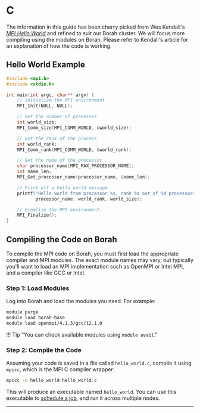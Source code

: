 # C

The information in this guide has been cherry picked from Wes Kendall's *[MPI Hello World](https://mpitutorial.com/tutorials/mpi-hello-world/)* and refined to suit our Borah cluster. We will focus more compiling using the modules on Borah. Please refer to Kendall's article for an explanation of how the code is working.
## Hello World Example
```C
#include <mpi.h>
#include <stdio.h>

int main(int argc, char** argv) {
    // Initialize the MPI environment
    MPI_Init(NULL, NULL);

    // Get the number of processes
    int world_size;
    MPI_Comm_size(MPI_COMM_WORLD, &world_size);

    // Get the rank of the process
    int world_rank;
    MPI_Comm_rank(MPI_COMM_WORLD, &world_rank);

    // Get the name of the processor
    char processor_name[MPI_MAX_PROCESSOR_NAME];
    int name_len;
    MPI_Get_processor_name(processor_name, &name_len);

    // Print off a hello world message
    printf("Hello world from processor %s, rank %d out of %d processors\n",
           processor_name, world_rank, world_size);

    // Finalize the MPI environment.
    MPI_Finalize();
}
```


## Compiling the Code on Borah

To compile the MPI code on Borah, you must first load the appropriate compiler and MPI modules. The exact module names may vary, but typically you'll want to load an MPI implementation such as OpenMPI or Intel MPI, and a compiler like GCC or Intel.

### Step 1: Load Modules

Log into Borah and load the modules you need. For example:

```bash
module purge
module load borah-base
module load openmpi/4.1.3/gcc/12.1.0
```

!!! Tip "You can check available modules using `module avail`."

### Step 2: Compile the Code

Assuming your code is saved in a file called `hello_world.c`, compile it using `mpicc`, which is the MPI C compiler wrapper:

```bash
mpicc -o hello_world hello_world.c
```

This will produce an executable named `hello_world`. You can use this executable to [schedule a job](../cluster_guide/running_jobs/example_jobs.md), and run it across multiple nodes.

---